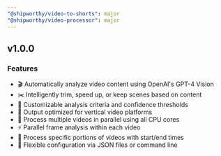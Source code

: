 ```yaml
---
"@shipworthy/video-to-shorts": major
"@shipworthy/video-processor": major
---
```


## v1.0.0

### Features

- 🎬 Automatically analyze video content using OpenAI's GPT-4 Vision
- ✂️ Intelligently trim, speed up, or keep scenes based on content
- 🎯 Customizable analysis criteria and confidence thresholds
- 📱 Output optimized for vertical video platforms
- 🚀 Process multiple videos in parallel using all CPU cores
- ⚡ Parallel frame analysis within each video
- 🎯 Process specific portions of videos with start/end times
- 🔧 Flexible configuration via JSON files or command line

